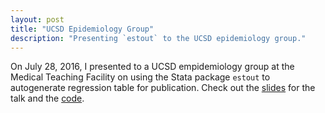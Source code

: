 ```yaml
---
layout: post
title: "UCSD Epidemiology Group"
description: "Presenting `estout` to the UCSD epidemiology group."
---
```


On July 28, 2016, I presented to a UCSD empidemiology group at the Medical Teaching Facility on using the Stata package `estout` to autogenerate regression table for publication. Check out the [slides](http://jt14den.github.io/finding-data/MTF175.html#1) for the talk and the [code](https://github.com/jt14den/estout/blob/master/esttab.md).